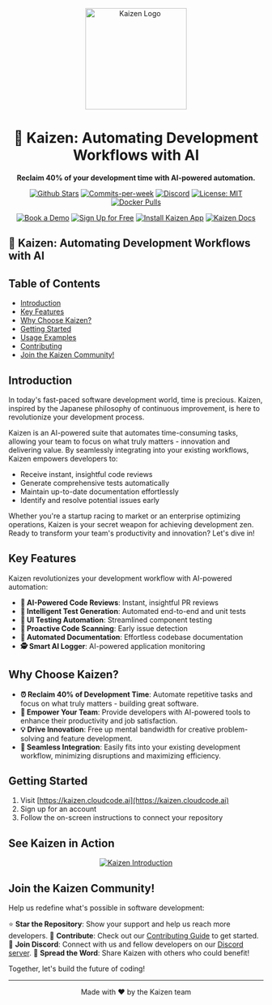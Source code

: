 <p align="center">
  <img src="/assets/logo.png" alt="Kaizen Logo" width="200"/>
</p>

<h1 align="center">🚀 Kaizen: Automating Development Workflows with AI</h1>

<p align="center">
  <strong>Reclaim 40% of your development time with AI-powered automation.</strong>
</p>

<p align="center">
  <a href="https://github.com/Cloud-Code-AI/"><img src="https://img.shields.io/github/stars/Cloud-Code-AI/cloudcode" alt="Github Stars"></a>
  <a href="https://github.com/Cloud-Code-AI/cloudcode/pulse"><img src="https://img.shields.io/github/commit-activity/w/Cloud-Code-AI/cloudcode" alt="Commits-per-week"></a>
  <a href="https://discord.gg/W33Hh5yWpj"><img src="https://img.shields.io/discord/1156434217966764033.svg?style=social&logo=discord" alt="Discord"></a>
  <a href="https://opensource.org/license/mit"><img src="https://img.shields.io/badge/License-MIT-blue.svg" alt="License: MIT"></a>
  <a href="https://hub.docker.com/r/cloudcodeai/kaizen-app"><img src="https://img.shields.io/docker/pulls/cloudcodeai/kaizen-app.svg?style=flat-square" alt="Docker Pulls"></a>
</p>

<p align="center">
  <a href="https://www.cloudcode.ai/book-a-demo.html"><img src="https://img.shields.io/badge/Book%20a%20Demo-Book%20Now-brightgreen" alt="Book a Demo"></a>
  <a href="https://cloudcode.ai/#cta"><img src="https://img.shields.io/badge/Get%20Started-Sign%20Up-blue" alt="Sign Up for Free"></a>
  <a href="https://github.com/apps/kaizen-bot"><img src="https://img.shields.io/badge/Get%20Kaizen%20App-Install-8A2BE2" alt="Install Kaizen App"></a>
  <a href="https://cloudcode.ai/kaizen/docs"><img src="https://img.shields.io/badge/docs-view%20Kaizen%20Docs" alt="Kaizen Docs"></a>
</p>

## 🚀 Kaizen: Automating Development Workflows with AI

## Table of Contents
- [Introduction](#introduction)
- [Key Features](#key-features)
- [Why Choose Kaizen?](#why-choose-kaizen)
- [Getting Started](#getting-started)
- [Usage Examples](#usage-examples)
- [Contributing](https://cloudcode.ai/kaizen/docs/sdk_reference/code_review)
- [Join the Kaizen Community!](#join-the-kaizen-community)

## Introduction

In today's fast-paced software development world, time is precious. Kaizen, inspired by the Japanese philosophy of continuous improvement, is here to revolutionize your development process.

Kaizen is an AI-powered suite that automates time-consuming tasks, allowing your team to focus on what truly matters - innovation and delivering value. By seamlessly integrating into your existing workflows, Kaizen empowers developers to:

- Receive instant, insightful code reviews
- Generate comprehensive tests automatically
- Maintain up-to-date documentation effortlessly
- Identify and resolve potential issues early

Whether you're a startup racing to market or an enterprise optimizing operations, Kaizen is your secret weapon for achieving development zen. Ready to transform your team's productivity and innovation? Let's dive in!

## Key Features

Kaizen revolutionizes your development workflow with AI-powered automation:

- **🤖 AI-Powered Code Reviews**: Instant, insightful PR reviews
- **🧪 Intelligent Test Generation**: Automated end-to-end and unit tests
- **🎨 UI Testing Automation**: Streamlined component testing
- **🔬 Proactive Code Scanning**: Early issue detection
- **📝 Automated Documentation**: Effortless codebase documentation
- **🕵️ Smart AI Logger**: AI-powered application monitoring

## Why Choose Kaizen?

- **⏰ Reclaim 40% of Development Time**: Automate repetitive tasks and focus on what truly matters - building great software.
- **💪 Empower Your Team**: Provide developers with AI-powered tools to enhance their productivity and job satisfaction.
- **💡 Drive Innovation**: Free up mental bandwidth for creative problem-solving and feature development.
- **🔗 Seamless Integration**: Easily fits into your existing development workflow, minimizing disruptions and maximizing efficiency.

## Getting Started

1. Visit [https://kaizen.cloudcode.ai](https://kaizen.cloudcode.ai)
2. Sign up for an account
3. Follow the on-screen instructions to connect your repository


## See Kaizen in Action

<p align="center">
  <a href="https://www.youtube.com/watch?v=280CfSQs2ss">
    <img src="https://img.youtube.com/vi/280CfSQs2ss/0.jpg" alt="Kaizen Introduction">
  </a>
</p>

## Join the Kaizen Community!

Help us redefine what's possible in software development:

⭐ **Star the Repository**: Show your support and help us reach more developers.
🤝 **Contribute**: Check out our [Contributing Guide](CONTRIBUTING.md) to get started.
💬 **Join Discord**: Connect with us and fellow developers on our [Discord server](your-discord-link).
📣 **Spread the Word**: Share Kaizen with others who could benefit!

Together, let's build the future of coding!

---

<p align="center">
  Made with ❤️ by the Kaizen team
</p>
